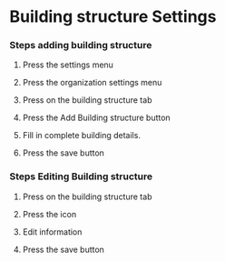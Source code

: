 # Building structure Settings

### Steps adding building structure





1. Press the settings menu
2. Press the organization settings menu
3. Press on the building structure tab
4. Press the Add Building structure button



1. Fill in complete building details.
2. Press the save button



### Steps Editing Building structure





1. Press on the building structure tab
2. ﻿﻿﻿Press the icon





1. Edit information
2. ﻿﻿﻿Press the save button
